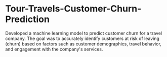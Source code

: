 # Tour-Travels-Customer-Churn-Prediction
Developed a machine learning model to predict customer churn for a travel company. The goal was to accurately identify customers at risk of leaving (churn) based on factors such as customer demographics, travel behavior, and engagement with the company's services. 
